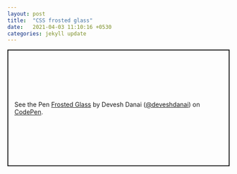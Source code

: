 ```yaml
---
layout: post
title:  "CSS frosted glass"
date:   2021-04-03 11:10:16 +0530
categories: jekyll update
---
```


<p class="codepen" data-height="265" data-theme-id="dark" data-default-tab="result" data-user="deveshdanai" data-slug-hash="wvgmBqJ" style="height: 265px; box-sizing: border-box; display: flex; align-items: center; justify-content: center; border: 2px solid; margin: 1em 0; padding: 1em;" data-pen-title="Frosted Glass">
  <span>See the Pen <a href="https://codepen.io/deveshdanai/pen/wvgmBqJ">
  Frosted Glass</a> by Devesh Danai (<a href="https://codepen.io/deveshdanai">@deveshdanai</a>)
  on <a href="https://codepen.io">CodePen</a>.</span>
</p>
<script async src="https://cpwebassets.codepen.io/assets/embed/ei.js"></script>